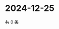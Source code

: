 # 2024-12-25

共 0 条

<!-- BEGIN -->
<!-- 最后更新时间 Wed Dec 25 2024 00:18:35 GMT+0800 (China Standard Time) -->

<!-- END -->
